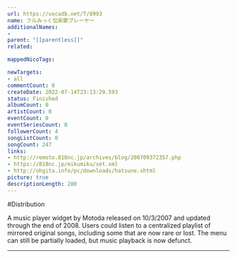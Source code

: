 ```yaml
---
url: https://vocadb.net/T/8993
name: フルみっく伝染歌プレーヤー
additionalNames: 
- 
parent: "[[parentless]]"
related:

mappedNicoTags:

newTargets:
- all
commentCount: 0
createDate: 2022-07-14T23:13:29.593
status: Finished
albumCount: 0
artistCount: 0
eventCount: 0
eventSeriesCount: 0
followerCount: 4
songListCount: 0
songCount: 247
links: 
- http://remoto.818nc.jp/archives/blog/200709372357.php
- https://818nc.jp/mikumiku/set.xml
- http://ohgita.info/pc/downloads/hatsune.shtml
picture: true
descriptionLength: 280
---
```


#Distribution

A music player widget by Motoda released on 10/3/2007 and updated through the end of 2008. Users could listen to a centralized playlist of mirrored original songs, including some that are now rare or lost.
The menu can still be partially loaded, but music playback is now defunct.

---

